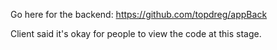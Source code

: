 Go here for the backend: https://github.com/topdreg/appBack

Client said it's okay for people to view the code at this stage.
